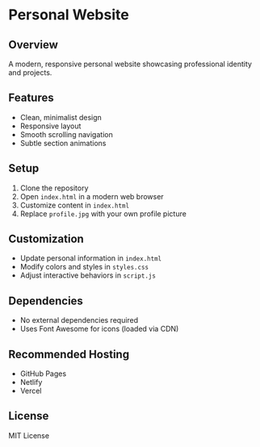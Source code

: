 # Personal Website

## Overview
A modern, responsive personal website showcasing professional identity and projects.

## Features
- Clean, minimalist design
- Responsive layout
- Smooth scrolling navigation
- Subtle section animations

## Setup
1. Clone the repository
2. Open `index.html` in a modern web browser
3. Customize content in `index.html`
4. Replace `profile.jpg` with your own profile picture

## Customization
- Update personal information in `index.html`
- Modify colors and styles in `styles.css`
- Adjust interactive behaviors in `script.js`

## Dependencies
- No external dependencies required
- Uses Font Awesome for icons (loaded via CDN)

## Recommended Hosting
- GitHub Pages
- Netlify
- Vercel

## License
MIT License
